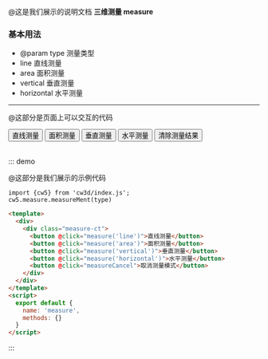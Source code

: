 @这是我们展示的说明文档
**三维测量 measure**

### 基本用法

- @param type 测量类型
- line 直线测量
- area 面积测量
- vertical 垂直测量
- horizontal 水平测量

---

@这部分是页面上可以交互的代码

<div class="measure-ct">
            <button @click="measure('line')">直线测量</button>
            <button @click="measure('area')">面积测量</button>
            <button @click="measure('vertical')">垂直测量</button>
            <button @click="measure('horizontal')">水平测量</button>
            <button @click="measureCancel">清除测量结果</button>
        </div>
        <br>

::: demo

@这部分是我们展示的示例代码

```shell
import {cw5} from 'cw3d/index.js';
cw5.measure.measureMent(type)
```

```html
<template>
  <div>
    <div class="measure-ct">
      <button @click="measure('line')">直线测量</button>
      <button @click="measure('area')">面积测量</button>
      <button @click="measure('vertical')">垂直测量</button>
      <button @click="measure('horizontal')">水平测量</button>
      <button @click="measureCancel">取消测量模式</button>
    </div>
  </div>
</template>
<script>
  export default {
    name: 'measure',
    methods: {}
  }
</script>
```

:::
